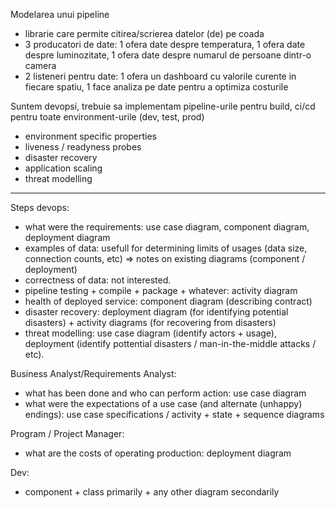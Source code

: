 

Modelarea unui pipeline

* librarie care permite citirea/scrierea datelor (de) pe coada 
* 3 producatori de date: 1 ofera date despre temperatura, 1 ofera date despre luminozitate, 1 ofera date despre numarul de persoane dintr-o camera
* 2 listeneri pentru date: 1 ofera un dashboard cu valorile curente in fiecare spatiu, 1 face analiza pe date pentru a optimiza costurile

Suntem devopsi, trebuie sa implementam pipeline-urile pentru build, ci/cd pentru toate environment-urile (dev, test, prod)

- environment specific properties
- liveness / readyness probes
- disaster recovery 
- application scaling
- threat modelling 

--------------------------------

Steps devops: 
- what were the requirements: use case diagram, component diagram, deployment diagram
- examples of data: usefull for determining limits of usages (data size, connection counts, etc) => notes on existing diagrams (component / deployment)
- correctness of data: not interested. 
- pipeline testing + compile + package + whatever: activity diagram
- health of deployed service: component diagram (describing contract)
- disaster recovery: deployment diagram (for identifying potential disasters) + activity diagrams (for recovering from disasters)
- threat modelling: use case diagram (identify actors + usage), deployment (identify pottential disasters / man-in-the-middle attacks / etc). 

Business Analyst/Requirements Analyst:
- what has been done and who can perform action: use case diagram
- what were the expectations of a use case (and alternate (unhappy) endings): use case specifications / activity + state + sequence diagrams 

Program / Project Manager:
- what are the costs of operating production: deployment diagram

Dev:
- component + class primarily + any other diagram secondarily 
